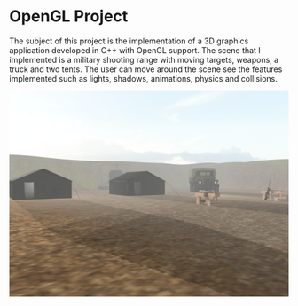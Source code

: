 # OpenGL Project

The subject of this project is the implementation of a 3D graphics application developed in C++ with OpenGL support.
The scene that I implemented is a military shooting range with moving targets, weapons, a truck and two tents. The user can move around the scene see the features implemented such as lights, shadows, animations, physics and collisions.

![A military camp containing two tents, a truck and two tables with guns](/assets/1.png)